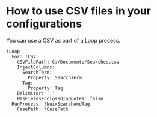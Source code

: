 # How to use CSV files in your configurations

You can use a CSV as part of a Loop process. 


```
!Loop
  For: !CSV
    CSVFilePath: C:/Documents/Searches.csv
    InjectColumns:
      SearchTerm:
        Property: SearchTerm
      Tag:
        Property: Tag
    Delimiter: ','
    HasFieldsEnclosedInQuotes: false
  RunProcess: !NuixSearchAndTag
    CasePath: *CasePath
```